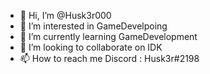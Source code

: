 - 👋 Hi, I’m @Husk3r000
- 👀 I’m interested in GameDevelpoing
- 🌱 I’m currently learning GameDevelopment
- 💞️ I’m looking to collaborate on IDK
- 📫 How to reach me Discord : Husk3r#2198

<!---
Husk3r000/Husk3r000 is a ✨ special ✨ repository because its `README.md` (this file) appears on your GitHub profile.
You can click the Preview link to take a look at your changes.
--->
